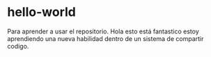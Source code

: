 # hello-world
Para aprender a usar el repositorio.
Hola esto está fantastico estoy aprendiendo una nueva habilidad dentro de un sistema de compartir codigo.
